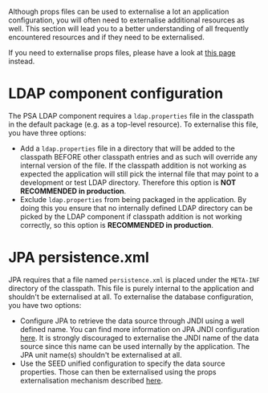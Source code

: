 Although props files can be used to externalise a lot an application configuration, you will often need to externalise
additional resources as well. This section will lead you to a better understanding of all frequently encountered resources
and if they need to be externalised. 

<div class="callout callout-info">
If you need to externalise props files, please have a look at <a href="#!/dev-guide/configuration/other-resources">this page</a>
instead.
</div>

# LDAP component configuration

The PSA LDAP component requires a `ldap.properties` file in the classpath in the default package (e.g. as a top-level
resource). To externalise this file, you have three options:
  
* Add a `ldap.properties` file in a directory that will be added to the classpath BEFORE other classpath entries and as
such will override any internal version of the file. If the classpath addition is not working as expected the application
will still pick the internal file that may point to a development or test LDAP directory. Therefore this option is 
**NOT RECOMMENDED in production**.
* Exclude `ldap.properties` from being packaged in the application. By doing this you ensure that no internally defined
LDAP directory can be picked by the LDAP component if classpath addition is not working correctly, so this option is
**RECOMMENDED in production**.

# JPA persistence.xml

JPA requires that a file named `persistence.xml` is placed under the `META-INF` directory of the classpath. This file
is purely internal to the application and shouldn't be externalised at all. To externalise the database configuration,
you have two options:

* Configure JPA to retrieve the data source through JNDI using a well defined name. You can find more information on
JPA JNDI configuration [here](#!/seed-doc/persistence/jpa#using-jndi). It is strongly discouraged to externalise the
JNDI name of the data source since this name can be used internally by the application. The JPA unit name(s) shouldn't
be externalised at all.
* Use the SEED unified configuration to specify the data source properties. Those can then be externalised using the
props externalisation mechanism described [here](#!/dev-guide/configuration/props).


